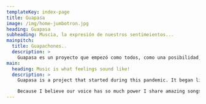 ```yaml
---
templateKey: index-page
title: Guapasa
image: /img/home-jumbotron.jpg
heading: Guapasa
subheading: Muscia, la expresión de nuestros sentimeientos...
mainpitch:
  title: Guapachones..
  description: >
    Guapasa es un proyecto que empezó como todos, como una posibilidad, un sueño. En estos años cabrones de pandemia se dio la posibilidad. Creo que lo bueno que contribuyo esta pandemia fue el ponernos un frenón a muchos, evaluarnos y mirar lo que realmente es importante. En lo personal me dio la oportunidad de valor y agradecer lo que tengo y tambien emprender nuevos proyectos como Guapasa.
main: 
  heading: Music is what feelings sound like!
  description: >
    Guapasa is a project that started during this pandemic. It began like a dream project I always wanted to do but I didn't had the time. Also I am terrible with technology! In this hard times not only with pandemic, global warming and F** stuff that contribute to more stressors I decided to embrace the break and Guapasa was born.  Guapasa is a de-stresor, a place where I get lost in the music and I wanted to share that with everyone who tunes in.

    Because I believe our voice has so much power I share amazing songs with powerful lyrics.. Every episode have different styles of music and os dedicated to the moment. All the music play in these episodes are with the sole purpose of promoting the bands and their music. All copyright belongs to the artist, Please help the artist and bands by buying their original songs. Thank you for your support enjoy..
---
```

